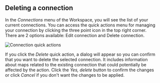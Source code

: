 ## Deleting a connection

In the *Connections* menu of the Workspace, you will see the list of your current connections. You can access the quick actions menu for managing your connection by clicking the three point icon in the top right corner. There are 2 options available: Edit connection and Delete connection.

![Connection quick actions](/img/cloud-native-workspace/connections/the_connections_quick_actions.png)

If you click the *Delete* quick action, a dialog will appear so you can confirm that you want to delete the selected connection. It includes information about maps related to the existing connection that could potentially be affected by the action. Click the *Yes, delete* button to confirm the changes or click *Cancel* if you don't want the changes to be applied.